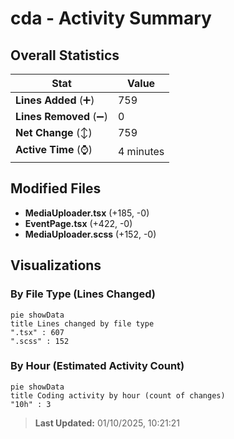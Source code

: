 # cda - Activity Summary 

## Overall Statistics

| Stat                   | Value                                                             |
| ---------------------- | ----------------------------------------------------------------- |
| **Lines Added** (➕)   | 759                                          |
| **Lines Removed** (➖) | 0                                        |
| **Net Change** (↕)    | 759                |
| **Active Time** (⌚)   | 4 minutes |


## Modified Files
- **MediaUploader.tsx** (+185, -0)
- **EventPage.tsx** (+422, -0)
- **MediaUploader.scss** (+152, -0)

## Visualizations

### By File Type (Lines Changed)

```mermaid
pie showData
title Lines changed by file type
".tsx" : 607
".scss" : 152
```

### By Hour (Estimated Activity Count)

```mermaid
pie showData
title Coding activity by hour (count of changes)
"10h" : 3
```


> **Last Updated:** 01/10/2025, 10:21:21